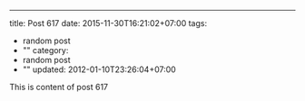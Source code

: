 ---
title: Post 617
date: 2015-11-30T16:21:02+07:00
tags:
  - random post
  - ""
category:
  - random post
  - ""
updated: 2012-01-10T23:26:04+07:00

This is content of post 617